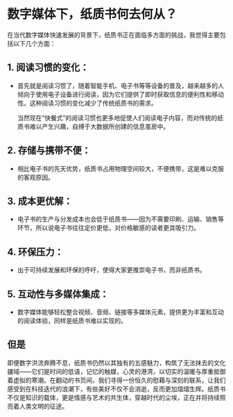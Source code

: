 # 数字媒体下，纸质书何去何从？
在当代数字媒体快速发展的背景下，纸质书正在面临多方面的挑战，我觉得主要包括以下几个方面：

## 1. **阅读习惯的变化**：
- 首先就是阅读习惯了，随着智能手机、电子书等等设备的普及，越来越多的人倾向于使用电子设备进行阅读，因为它们提供了即时获取信息的便利性和移动性。这种阅读习惯的变化减少了传统纸质书的需求。

    当然现在“快餐式”的阅读习惯也更多地促使人们阅读电子内容，而对传统的纸质书难以产生兴趣，自缚于大数据所创建的信息茧房中。

## 2. **存储与携带不便**：
- 相比电子书的先天优势，纸质书占用物理空间较大，不便携带，这是难以克服的客观原因。

## 3. **成本更优解**：
- 电子书的生产与分发成本也会低于纸质书——因为不需要印刷、运输、销售等环节，所以说电子书往往定价更低，对价格敏感的读者更具吸引力。

## 4. **环保压力**：
- 出于可持续发展和环保的呼吁，使得大家更推崇电子书，而非纸质书。

## 5. **互动性与多媒体集成**：
- 数字媒体能够轻松整合视频、音频、链接等多媒体元素，提供更为丰富和互动的阅读体验，同样是纸质书难以实现的。

## 但是
即便数字洪流奔腾不息，纸质书仍然以其独有的五感魅力，构筑了无法抹去的文化疆域——它们是时间的低语，记忆的触媒，心灵的港湾，以切实的温暖与厚重抵御着虚拟的寒潮。在翻动的书页间，我们寻得一份恒久的慰藉与深刻的联系，让我们感受到在科技迭代的浪潮下，有些美好不仅不会消逝，反而更加熠熠生辉。纸质书不仅是知识的载体，更是情感与艺术的共生体，穿越时代的尘埃，正在并将持续照亮着人类文明的征途。